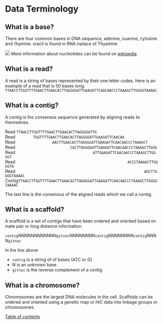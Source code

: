 # Data Terminology

## What is a base?
There are four common bases in DNA sequence, ```A```denine, ```G```uanine, ```C```ytosine and ```T```hymine. ```U```racil is found in RNA inplace of Thyamine

![](https://upload.wikimedia.org/wikipedia/commons/thumb/e/e2/Nucleotides_1.svg/1320px-Nucleotides_1.svg.png)
More information about nucleotides can be found on [wikipedia](https://en.wikipedia.org/wiki/Nucleotide).

## What is a read?
A read is a string of bases represented by their one letter codes. Here is an example of a read that is 50 bases long.
``TTAACCTTGGTTTTGAACTTGAACACTTAGGGGATTGAAGATTCAACAACCCTAAAGCTTGGGGTAAAAC``  



## What is a contig?

A contig is the consensus sequence generated by aligning reads to themselves.  


Read ``TTAACCTTGGTTTTGAACTTGAACACTTAGGGGATTG``  
Read&nbsp;&nbsp;&nbsp;&nbsp;&nbsp;&nbsp;&nbsp;&nbsp;&nbsp;&nbsp;&nbsp;&nbsp;&nbsp;&nbsp;&nbsp;``TGGTTTTGAACTTGAACACTTAGGGGATTGAAGATTCAACAA``  
Read&nbsp;&nbsp;&nbsp;&nbsp;&nbsp;&nbsp;&nbsp;&nbsp;&nbsp;&nbsp;&nbsp;&nbsp;&nbsp;&nbsp;&nbsp;&nbsp;&nbsp;&nbsp;&nbsp;&nbsp;&nbsp;&nbsp;&nbsp;&nbsp;&nbsp;&nbsp;&nbsp;&nbsp;&nbsp;&nbsp;&nbsp;``AACTTGAACACTTAGGGGATTGAAGATTCAACAACCCTAAAGCT``  
Read&nbsp;&nbsp;&nbsp;&nbsp;&nbsp;&nbsp;&nbsp;&nbsp;&nbsp;&nbsp;&nbsp;&nbsp;&nbsp;&nbsp;&nbsp;&nbsp;&nbsp;&nbsp;&nbsp;&nbsp;&nbsp;&nbsp;&nbsp;&nbsp;&nbsp;&nbsp;&nbsp;&nbsp;&nbsp;&nbsp;&nbsp;&nbsp;&nbsp;&nbsp;&nbsp;&nbsp;&nbsp;&nbsp;&nbsp;&nbsp;&nbsp;&nbsp;&nbsp;&nbsp;&nbsp;&nbsp;``CACTTAGGGGATTGAAGATTCAACAACCCTAAAGCTTGGG``  
Read&nbsp;&nbsp;&nbsp;&nbsp;&nbsp;&nbsp;&nbsp;&nbsp;&nbsp;&nbsp;&nbsp;&nbsp;&nbsp;&nbsp;&nbsp;&nbsp;&nbsp;&nbsp;&nbsp;&nbsp;&nbsp;&nbsp;&nbsp;&nbsp;&nbsp;&nbsp;&nbsp;&nbsp;&nbsp;&nbsp;&nbsp;&nbsp;&nbsp;&nbsp;&nbsp;&nbsp;&nbsp;&nbsp;&nbsp;&nbsp;&nbsp;&nbsp;&nbsp;&nbsp;&nbsp;&nbsp;&nbsp;&nbsp;&nbsp;&nbsp;&nbsp;&nbsp;&nbsp;&nbsp;&nbsp;&nbsp;&nbsp;&nbsp;&nbsp;&nbsp;&nbsp;&nbsp;&nbsp;&nbsp;&nbsp;``ATTGAAGATTCAACAACCCTAAAGCTTGGGGT``
Read&nbsp;&nbsp;&nbsp;&nbsp;&nbsp;&nbsp;&nbsp;&nbsp;&nbsp;&nbsp;&nbsp;&nbsp;&nbsp;&nbsp;&nbsp;&nbsp;&nbsp;&nbsp;&nbsp;&nbsp;&nbsp;&nbsp;&nbsp;&nbsp;&nbsp;&nbsp;&nbsp;&nbsp;&nbsp;&nbsp;&nbsp;&nbsp;&nbsp;&nbsp;&nbsp;&nbsp;&nbsp;&nbsp;&nbsp;&nbsp;&nbsp;&nbsp;&nbsp;&nbsp;&nbsp;&nbsp;&nbsp;&nbsp;&nbsp;&nbsp;&nbsp;&nbsp;&nbsp;&nbsp;&nbsp;&nbsp;&nbsp;&nbsp;&nbsp;&nbsp;&nbsp;&nbsp;&nbsp;&nbsp;&nbsp;&nbsp;&nbsp;&nbsp;&nbsp;&nbsp;&nbsp;&nbsp;&nbsp;&nbsp;&nbsp;&nbsp;&nbsp;&nbsp;&nbsp;&nbsp;&nbsp;&nbsp;&nbsp;&nbsp;&nbsp;&nbsp;&nbsp;&nbsp;&nbsp;&nbsp;&nbsp;&nbsp;&nbsp;&nbsp;``ACCCTAAAGCTTGGGGTA``  
Read&nbsp;&nbsp;&nbsp;&nbsp;&nbsp;&nbsp;&nbsp;&nbsp;&nbsp;&nbsp;&nbsp;&nbsp;&nbsp;&nbsp;&nbsp;&nbsp;&nbsp;&nbsp;&nbsp;&nbsp;&nbsp;&nbsp;&nbsp;&nbsp;&nbsp;&nbsp;&nbsp;&nbsp;&nbsp;&nbsp;&nbsp;&nbsp;&nbsp;&nbsp;&nbsp;&nbsp;&nbsp;&nbsp;&nbsp;&nbsp;&nbsp;&nbsp;&nbsp;&nbsp;&nbsp;&nbsp;&nbsp;&nbsp;&nbsp;&nbsp;&nbsp;&nbsp;&nbsp;&nbsp;&nbsp;&nbsp;&nbsp;&nbsp;&nbsp;&nbsp;&nbsp;&nbsp;&nbsp;&nbsp;&nbsp;&nbsp;&nbsp;&nbsp;&nbsp;&nbsp;&nbsp;&nbsp;&nbsp;&nbsp;&nbsp;&nbsp;&nbsp;&nbsp;&nbsp;&nbsp;&nbsp;&nbsp;&nbsp;&nbsp;&nbsp;&nbsp;&nbsp;&nbsp;&nbsp;&nbsp;&nbsp;&nbsp;&nbsp;&nbsp;&nbsp;&nbsp;&nbsp;&nbsp;&nbsp;&nbsp;&nbsp;&nbsp;&nbsp;&nbsp;&nbsp;&nbsp;&nbsp;&nbsp;``AGCTTGGGGTAAAAC``
Contig```TTAACCTTGGTTTTGAACTTGAACACTTAGGGGATTGAAGATTCAACAACCCTAAAGCTTGGGGTAAAAC```

The last line is the consensus of the aligned reads which we call a contig.

## What is a scaffold?
A scaffold is a set of contigs that have been ordered and oriented based on mate pair or long distance information.

```contig```NNNNNNNNNNNN```gitnoc```NNNNNNNN```contig```NNNNNNNN```contig```NNNN```gitnoc```

In the line above
* ```contig``` is a string of of bases (ATC or G)
* N is an unknown base
* ```gitnoc``` is the reverse complement of a contig  

## What is a chromosome?
Chromosomes are the largest DNA molecules in the cell. Scaffolds can be ordered and oriented using a genetic map or HiC data into linkage groups or chromosomes.

[Table of contents](index.md)
